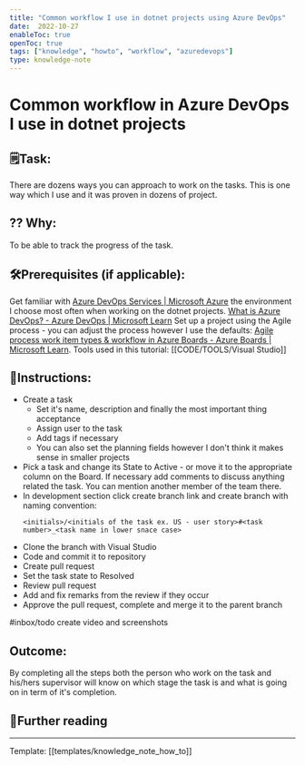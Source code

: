 ```yaml
---
title: "Common workflow I use in dotnet projects using Azure DevOps"
date:  2022-10-27
enableToc: true
openToc: true
tags: ["knowledge", "howto", "workflow", "azuredevops"]
type: knowledge-note
---
```


# Common workflow in Azure DevOps I use in dotnet projects

## 🗒️Task:
There are dozens ways you can approach to work on the tasks. This is one way which I use and it was proven in dozens of project.

## ?? Why:
To be able to track the progress of the task.

## 🛠️Prerequisites (if applicable): 
Get familiar with [Azure DevOps Services | Microsoft Azure](https://azure.microsoft.com/pl-pl/products/devops/)  the environment I choose most often when working on the dotnet projects.
[What is Azure DevOps? - Azure DevOps | Microsoft Learn](https://learn.microsoft.com/en-us/azure/devops/user-guide/what-is-azure-devops?view=azure-devops)
Set up a project using the Agile process - you can adjust the process however I use the defaults: [Agile process work item types & workflow in Azure Boards - Azure Boards | Microsoft Learn](https://learn.microsoft.com/en-us/azure/devops/boards/work-items/guidance/agile-process-workflow?view=azure-devops).
Tools used in this tutorial:
[[CODE/TOOLS/Visual Studio]]

## 📝Instructions:

- Create a task
	- Set it's name, description and finally the most important thing acceptance 
	- Assign user to the task
	- Add tags if necessary
	- You can also set the planning fields however I don't think it makes sense in smaller projects
- Pick a task and change its State to Active - or move it to the appropriate column on the Board. If necessary add comments to discuss anything related the task. You can mention another member of the team there.
- In development section click create branch link and create branch with naming convention: 
	```
  <initials>/<initials of the task ex. US - user story>#<task number>_<task name in lower snace case>
	```
- Clone the branch with Visual Studio
- Code and commit it to repository
- Create pull request
- Set the task state to Resolved
- Review pull request
- Add and fix remarks from the review if they occur
- Approve the pull request, complete and merge it to the parent branch

#inbox/todo create video and screenshots

## Outcome:
By completing all the steps both the person who work on the task and his/hers supervisor will know on which stage the task is and what is going on in term of it's completion.

## 📖Further reading

---
Template: [[templates/knowledge_note_how_to]]